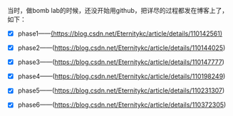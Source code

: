 当时，做bomb lab的时候，还没开始用github，把详尽的过程都发在博客上了，如下：

- [x] phase1——[(https://blog.csdn.net/Eternitykc/article/details/110142561)](https://blog.csdn.net/Eternitykc/article/details/110142561)
- [x] phase2——(https://blog.csdn.net/Eternitykc/article/details/110144025)
- [x] phase3——(https://blog.csdn.net/Eternitykc/article/details/110147777)
- [x] phase4——(https://blog.csdn.net/Eternitykc/article/details/110198249)
- [x] phase5——(https://blog.csdn.net/Eternitykc/article/details/110231307)
- [x] phase6——(https://blog.csdn.net/Eternitykc/article/details/110372305)



